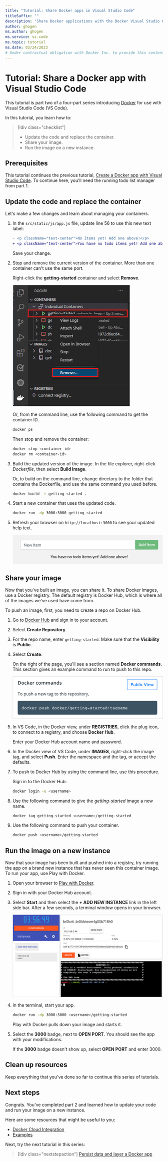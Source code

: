 ```yaml
---
title: "Tutorial: Share Docker apps in Visual Studio Code"
titleSuffix: ""
description: 'Share Docker applications with the Docker Visual Studio Code Extension: create the container, build the container image, and start the container.'
author: ghogen
ms.author: ghogen
ms.service: vs-code
ms.topic: tutorial 
ms.date: 03/24/2023
# Under contractual obligation with Docker Inc. to provide this content. Contact is: nebuk89. Mike Morton has context on MSFT side, but has moved on to another role. 
---
```


# Tutorial: Share a Docker app with Visual Studio Code

This tutorial is part two of a four-part series introducing [Docker](https://www.docker.com) for use with Visual Studio Code (VS Code).  

In this tutorial, you learn how to:

> [!div class="checklist"]
> - Update the code and replace the container.
> - Share your image.
> - Run the image on a new instance.

## Prerequisites

This tutorial continues the previous tutorial, [Create a Docker app with Visual Studio Code](docker-tutorial.md). To continue here, you'll need the running todo list manager from part 1.


## Update the code and replace the container

Let's make a few changes and learn about managing your containers.

1. In the `src/static/js/app.js` file, update line 56 to use this new text label:

   ```diff
   - <p className="text-center">No items yet! Add one above!</p>
   + <p className="text-center">You have no todo items yet! Add one above!</p>
   ```

    Save your change.

1. Stop and remove the current version of the container.
   More than one container can't use the same port.

   Right-click the **getting-started** container and select **Remove**.

   ![Screenshot shows the Docker extension with a container selected and a context menu with Remove selected.](media/vs-remove-container.png)

   Or, from the command line, use the following command to get the container ID.

   ```bash
   docker ps
   ```

   Then stop and remove the container:

   ```bash
   docker stop <container-id>
   docker rm <container-id>
   ```

1. Build the updated version of the image.
   In the file explorer, right-click *Dockerfile*, then select **Build Image**.

   Or, to build on the command line, change directory to the folder that contains the Dockerfile, and use the same command you used before.

    ```bash
    docker build -t getting-started .
    ```

1. Start a new container that uses the updated code.

    ```bash
    docker run -dp 3000:3000 getting-started
    ```

1. Refresh your browser on `http://localhost:3000` to see your updated help text.

   ![Screenshot shows the sample application with the modified text, described above.](media/todo-list-updated-empty-text.png)


## Share your image

Now that you've built an image, you can share it.
To share Docker images, use a Docker registry.
The default registry is Docker Hub, which is where all of the images we've used have come from.

To push an image, first, you need to create a repo on Docker Hub.

1. Go to [Docker Hub](https://hub.docker.com) and sign in to your account.

1. Select **Create Repository**.

1. For the repo name, enter `getting-started`.
   Make sure that the **Visibility** is **Public**.

1. Select **Create**.

   On the right of the page, you'll see a section named **Docker commands**.
   This section gives an example command to run to push to this repo.

   ![Screenshot shows the Docker Hub page with a suggested Docker command.](media/push-command.png)

1. In VS Code, in the Docker view, under **REGISTRIES**, click the plug icon, to connect to a registry, and choose **Docker Hub**.

   Enter your Docker Hub account name and password.

1. In the Docker view of VS Code, under **IMAGES**, right-click the image tag, and select **Push**. Enter the namespace and the tag, or accept the defaults.

1. To push to Docker Hub by using the command line, use this procedure.

   Sign in to the Docker Hub:

   ```bash
   docker login -u <username>
   ```

1. Use the following command to give the *getting-started* image a new name.

    ```bash
    docker tag getting-started <username>/getting-started
    ```

1. Use the following command to push your container.

    ```bash
    docker push <username>/getting-started
    ```

## Run the image on a new instance

Now that your image has been built and pushed into a registry, try running the app on a brand new instance that has never seen this container image.
To run your app, use Play with Docker.

1. Open your browser to [Play with Docker](http://play-with-docker.com).

1. Sign in with your Docker Hub account.

1. Select **Start** and then select the **+ ADD NEW INSTANCE** link in the left side bar.
   After a few seconds, a terminal window opens in your browser.

   ![Screenshot shows the Play with Docker site with an add new instance link.](media/play-with-docker-add-new-instance.png)

1. In the terminal, start your app.

    ```bash
    docker run -dp 3000:3000 <username>/getting-started
    ```

    Play with Docker pulls down your image and starts it.

1. Select the **3000** badge, next to **OPEN PORT**.
   You should see the app with your modifications.

   If the **3000** badge doesn't show up, select **OPEN PORT** and enter 3000.

## Clean up resources

Keep everything that you've done so far to continue this series of tutorials.

## Next steps

Congrats. You've completed part 2 and learned how to update your code and run your image on a new instance.

Here are some resources that might be useful to you:

- [Docker Cloud Integration](https://github.com/docker/compose-cli)
- [Examples](https://github.com/docker/awesome-compose)

Next, try the next tutorial in this series:

> [!div class="nextstepaction"]
> [Persist data and layer a Docker app](tutorial-persist-data-layer-docker-app-with-vscode.md)
